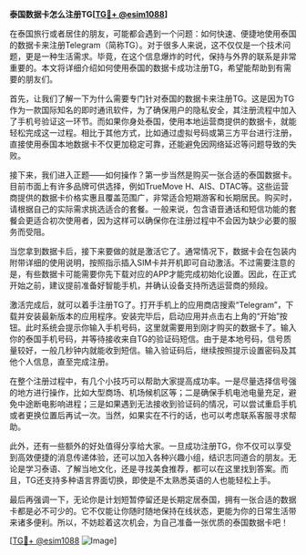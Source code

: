 **泰国数据卡怎么注册TG[[TG💪+ @esim1088](https://t.me/s/esim1088)]**

在泰国旅行或者居住的朋友，可能都会遇到一个问题：如何快速、便捷地使用泰国的数据卡来注册Telegram（简称TG）。对于很多人来说，这不仅仅是一个技术问题，更是一种生活需求。毕竟，在这个信息爆炸的时代，保持与外界的联系是非常重要的。本文将详细介绍如何使用泰国的数据卡成功注册TG，希望能帮助到有需要的朋友们。

首先，让我们了解一下为什么需要专门针对泰国的数据卡来注册TG。这是因为TG作为一款国际知名的即时通讯软件，为了确保用户的隐私安全，其注册流程中加入了手机号验证这一环节。而如果你身处泰国，使用本地运营商提供的数据卡，就能轻松完成这一过程。相比于其他方式，比如通过虚拟号码或第三方平台进行注册，直接使用泰国本地数据卡不仅更加稳定可靠，还能避免因网络延迟等问题导致的失败。

接下来，我们进入正题——如何操作？第一步当然是购买一张合适的泰国数据卡。目前市面上有许多品牌可供选择，例如TrueMove H、AIS、DTAC等。这些运营商提供的数据卡价格实惠且覆盖范围广，非常适合短期游客和长期居民。购买时，请根据自己的实际需求挑选适合的套餐。一般来说，包含语音通话和短信功能的套餐会更适合初次使用者，因为这样可以确保你在注册过程中不会因为缺少必要的服务而受阻。

当您拿到数据卡后，接下来要做的就是激活它了。通常情况下，数据卡会在包装内附带详细的使用说明，按照指示插入SIM卡并开机即可自动激活。不过需要注意的是，有些数据卡可能需要你先下载对应的APP才能完成初始化设置。因此，在正式开始之前，建议提前准备好智能手机，并确认设备支持所选运营商的频段。

激活完成后，就可以着手注册TG了。打开手机上的应用商店搜索“Telegram”，下载并安装最新版本的应用程序。安装完毕后，启动应用并点击右上角的“开始”按钮。此时系统会提示你输入手机号码，这里就需要用到刚才购买的数据卡了。输入你的泰国手机号码，并等待接收来自TG的验证码短信。由于是本地号码，信号质量较好，一般几秒钟内就能收到短信。输入验证码后，继续按照提示设置密码及其他个人信息，直至完成注册。

在整个注册过程中，有几个小技巧可以帮助大家提高成功率。一是尽量选择信号强的地方进行操作，比如大型商场、机场候机区等；二是确保手机电池电量充足，避免中途断电影响进程；三是如果遇到无法接收到验证码的情况，可以尝试重启手机或者更换位置后再试一次。当然，如果实在不行的话，也可以考虑联系客服寻求帮助。

此外，还有一些额外的好处值得分享给大家。一旦成功注册TG，你不仅可以享受到高效便捷的消息传递体验，还可以加入各种兴趣小组，结识志同道合的朋友。无论是学习泰语、了解当地文化，还是寻找美食推荐，都可以在这里找到答案。而且，TG还支持多种语言界面切换，即使是不太熟悉英语的人也能轻松上手。

最后再强调一下，无论你是计划短暂停留还是长期定居泰国，拥有一张合适的数据卡都是必不可少的。它不仅能让你随时随地保持在线状态，更能为你的日常生活带来诸多便利。所以，不妨趁着这次机会，为自己准备一张优质的泰国数据卡吧！

[[TG💪+ @esim1088](https://t.me/s/esim1088) ![Image](https://i.postimg.cc/4NQfJmqS/Snipaste-2025-05-13-00-14-12.png)]